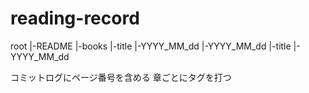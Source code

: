 # reading-record

root
|-README
|-books
    |-title
        |-YYYY_MM_dd
        |-YYYY_MM_dd
    |-title
        |-YYYY_MM_dd

コミットログにページ番号を含める
章ごとにタグを打つ
